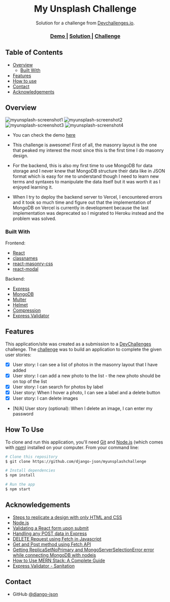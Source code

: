 <!-- Please update value in the {}  -->

<h1 align="center">My Unsplash Challenge</h1>

<div align="center">
   Solution for a challenge from  <a href="http://devchallenges.io" target="_blank">Devchallenges.io</a>.
</div>

<div align="center">
  <h3>
    <a href="https://myunsplashchallenge.netlify.app">
      Demo
    </a>
    <span> | </span>
    <a href="https://github.com/django-json/myunsplashchallenge/">
      Solution
    </a>
    <span> | </span>
    <a href="https://devchallenges.io/challenges/rYyhwJAxMfES5jNQ9YsP">
      Challenge
    </a>
  </h3>
</div>

<!-- TABLE OF CONTENTS -->

## Table of Contents

-   [Overview](#overview)
    -   [Built With](#built-with)
-   [Features](#features)
-   [How to use](#how-to-use)
-   [Contact](#contact)
-   [Acknowledgements](#acknowledgements)

<!-- OVERVIEW -->

## Overview

![myunsplash-screenshot1](https://user-images.githubusercontent.com/44185999/154792469-992c7d32-305d-4c05-85df-54919ad1dcd4.png)
![myunsplash-screenshot2](https://user-images.githubusercontent.com/44185999/154792474-e3a5216b-1cf2-42c0-b550-e6ec5edbfd43.png)
![myunsplash-screenshot3](https://user-images.githubusercontent.com/44185999/154792477-19e5dbd9-dc08-49f3-9577-055e557521e8.png)
![myunsplash-screenshot4](https://user-images.githubusercontent.com/44185999/154792481-1b4c9fa6-d075-4b2a-9285-b818dd070ccb.png)

-   You can check the demo [here](https://myunsplashchallenge.netlify.app)
-   This challenge is awesome! First of all, the masonry layout is the one that peaked my interest the most since this is the first time I do masonry design.

-   For the backend, this is also my first time to use MongoDB for data storage and I never knew that MongoDB structure their data like in JSON format which is easy for me to understand though I need to learn new terms and syntaxes to manipulate the data itself but it was worth it as I enjoyed learning it.

-   When I try to deploy the backend server to Vercel, I encountered errors and it took so much time and figure out that the implementation of MongoDB on Vercel is currently in development because the last implementation was deprecated so I migrated to Heroku instead and the problem was solved.

### Built With

<!-- This section should list any major frameworks that you built your project using. Here are a few examples.-->

Frontend:

-   [React](https://reactjs.org/)
-   [classnames](https://www.npmjs.com/package/classnames)
-   [react-masonry-css](https://www.npmjs.com/package/react-masonry-css)
-   [react-modal](https://www.npmjs.com/package/react-modal)

Backend:

-   [Express](https://www.npmjs.com/package/express)
-   [MongoDB](https://www.npmjs.com/package/mongodb)
-   [Multer](https://www.npmjs.com/package/multer)
-   [Helmet](https://www.npmjs.com/package/helmet)
-   [Compression](https://www.npmjs.com/package/compression)
-   [Express Validator](https://www.npmjs.com/package/express-validator)

## Features

<!-- List the features of your application or follow the template. Don't share the figma file here :) -->

This application/site was created as a submission to a [DevChallenges](https://devchallenges.io/challenges) challenge. The [challenge](https://devchallenges.io/challenges/rYyhwJAxMfES5jNQ9YsP) was to build an application to complete the given user stories:

-   [x] User story: I can see a list of photos in the masonry layout that I have added
-   [x] User story: I can add a new photo to the list - the new photo should be on top of the list
-   [x] User story: I can search for photos by label
-   [x] User story: When I hover a photo, I can see a label and a delete button
-   [x] User story: I can delete images
-   [N/A] User story (optional): When I delete an image, I can enter my password

## How To Use

<!-- Example: -->

To clone and run this application, you'll need [Git](https://git-scm.com) and [Node.js](https://nodejs.org/en/download/) (which comes with [npm](http://npmjs.com)) installed on your computer. From your command line:

```bash
# Clone this repository
$ git clone https://github.com/django-json/myunsplashchallenge

# Install dependencies
$ npm install

# Run the app
$ npm start
```

## Acknowledgements

<!-- This section should list any articles or add-ons/plugins that helps you to complete the project. This is optional but it will help you in the future. For example: -->

-   [Steps to replicate a design with only HTML and CSS](https://devchallenges-blogs.web.app/how-to-replicate-design/)
-   [Node.js](https://nodejs.org/)
-   [Validating a React form upon submit](https://goshacmd.com/submit-time-validation-react/)
-   [Handling any POST data in Express](https://codex.so/handling-any-post-data-in-express)
-   [DELETE Request using Fetch in Javascript](https://codezup.com/delete-request-using-fetch-in-javascript/)
-   [Get and Post method using Fetch API](https://www.geeksforgeeks.org/get-and-post-method-using-fetch-api/#:~:text=Fetch%20also%20supports%20the%20POST,post%20content%20with%20an%20ID.)
-   [Getting ReplicaSetNoPrimary and MongoServerSelectionError error while connecting MongoDB with nodejs](https://stackoverflow.com/questions/60063820/getting-replicasetnoprimary-and-mongoserverselectionerror-error-while-connecting)
-   [How to Use MERN Stack: A Complete Guide](https://www.mongodb.com/languages/mern-stack-tutorial)
-   [Express Validator - Sanitation](https://express-validator.github.io/docs/sanitization.html)

## Contact

-   GitHub [@django-json](https://github.com/django-json)
